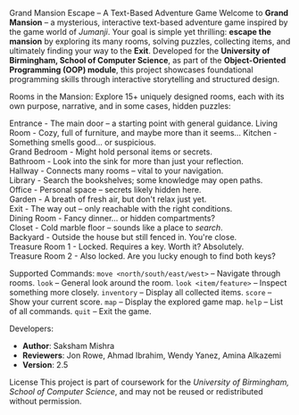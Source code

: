 Grand Mansion Escape – A Text-Based Adventure Game
Welcome to **Grand Mansion** – a mysterious, interactive text-based adventure game inspired by the game world of *Jumanji*. Your goal is simple yet thrilling: **escape the mansion** by exploring its many rooms, solving puzzles, collecting items, and ultimately finding your way to the **Exit**.
Developed for the **University of Birmingham, School of Computer Science**, as part of the **Object-Oriented Programming (OOP) module**, this project showcases foundational programming skills through interactive storytelling and structured design.

Rooms in the Mansion:
Explore 15+ uniquely designed rooms, each with its own purpose, narrative, and in some cases, hidden puzzles:

Entrance - The main door – a starting point with general guidance. 
Living Room - Cozy, full of furniture, and maybe more than it seems...
Kitchen - Something smells good... or suspicious.                  
Grand Bedroom - Might hold personal items or secrets.                    
Bathroom - Look into the sink for more than just your reflection.   
Hallway - Connects many rooms – vital to your navigation.          
Library - Search the bookshelves; some knowledge may open paths.   
Office - Personal space – secrets likely hidden here.             
Garden - A breath of fresh air, but don't relax just yet.         
Exit - The way out – only reachable with the right conditions.  
Dining Room - Fancy dinner... or hidden compartments?                  
Closet - Cold marble floor – sounds like a place to *search*.     
Backyard - Outside the house but still fenced in. You're close.     
Treasure Room 1 - Locked. Requires a key. Worth it? Absolutely.          
Treasure Room 2 - Also locked. Are you lucky enough to find both keys?   


Supported Commands:
`move <north/south/east/west>` – Navigate through rooms.
`look` – General look around the room.
`look <item/feature>` – Inspect something more closely.
`inventory` – Display all collected items.
`score` – Show your current score.
`map` – Display the explored game map.
`help` – List of all commands.
`quit` – Exit the game.

Developers:
- **Author**: Saksham Mishra
- **Reviewers**: Jon Rowe, Ahmad Ibrahim, Wendy Yanez, Amina Alkazemi
- **Version**: 2.5

License
This project is part of coursework for the *University of Birmingham, School of Computer Science*, and may not be reused or redistributed without permission.



